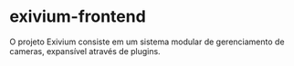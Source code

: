 # exivium-frontend
O projeto Exivium consiste em um sistema modular de gerenciamento de cameras, expansível através de plugins.
